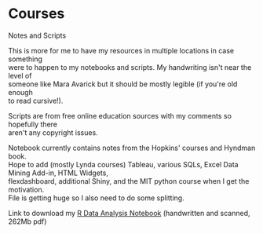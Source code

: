 # Courses
Notes and Scripts

This is more for me to have my resources in multiple locations in case something  
were to happen to my notebooks and scripts. My handwriting isn't near the level of  
someone like Mara Avarick but it should be mostly legible (if you're old enough  
to read cursive!).

Scripts are from free online education sources with my comments so hopefully there  
aren't any copyright issues.  

Notebook currently contains notes from the Hopkins' courses and Hyndman book.  
Hope to add (mostly Lynda courses) Tableau, various SQLs, Excel Data Mining Add-in, HTML Widgets,  
flexdashboard, additional Shiny, and the MIT python course when I get the motivation.  
File is getting huge so I also need to do some splitting.  

Link to download my [R Data Analysis Notebook](https://mega.nz/#!mdsBSZ5I!-vAUI86CZqmlfLEdVXbrZ_s2MUtATrvVjdlP_6FrKu8)
\(handwritten and scanned, 262Mb pdf\)
